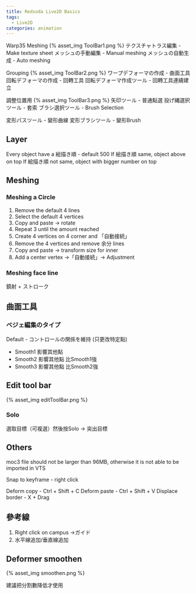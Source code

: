 ```yaml
---
title: Redsoda Live2D Basics
tags:
  - Live2D
categories: animation
---
```

Warp35
Meshing
{% asset_img ToolBar1.png %}
テクスチャトラス編集 - Make texture sheet
メッシュの手動編集 - Manual meshing
メッシュの自動生成 - Auto meshing

Grouping
{% asset_img ToolBar2.png %}
ワープデフォーマの作成 - 曲面工具
回転デフォーマの作成 - 回轉工具
回転デフォーマ作成ツール - 回轉工具連續建立

調整位置用
{% asset_img ToolBar3.png %}
矢印ツール - 普通點選
投げ縄選択ツール - 套索
ブラシ選択ツール - Brush Selection

変形パスツール - 變形曲線
変形ブラシツール - 變形Brush

## Layer
Every object have a 絵描き順 - default 500
If 絵描き順 same, object above on top
If 絵描き順 not same, object with bigger number on top

## Meshing
### Meshing a Circle
1. Remove the default 4 lines
2. Select the default 4 vertices
3. Copy and paste → rotate
4. Repeat 3 until the amount reached
5. Create 4 vertices on 4 corner and 「自動接続」
6. Remove the 4 vertices and remove 余分 lines
7. Copy and paste → transform size for inner
7. Add a center vertex →「自動接続」→ Adjustment

### Meshing face line
鏡射 + ストローク


## 曲面工具
### ベジェ編集のタイプ
Default - コントロールの関係を維持 (只更改特定點)

- Smooth1 影響其他點
- Smooth2 影響其他點 比Smooth1強
- Smooth3 影響其他點 比Smooth2強

## Edit tool bar
{% asset_img editToolBar.png %}
### Solo
選取目標（可複選）然後按Solo → 突出目標

## Others
moc3 file should not be larger than 96MB, otherwise it is not able to be imported in VTS

Snap to keyframe - right click

Deform copy - Ctrl + Shift + C
Deform paste - Ctrl + Shift + V
Displace border - X + Drag

## 參考線
1. Right click on campus →ガイド
2. 水平線追加/垂直線追加

## Deformer smoothen
{% asset_img smoothen.png %}

建議把分割數降低才使用